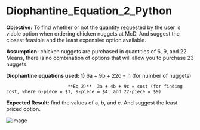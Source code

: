 # Diophantine_Equation_2_Python
**Objective:** To find whether or not the quantity requested by the user is viable option when ordering chicken nuggets at McD. And suggest the closest feasible and the least expensive option available.

**Assumption:** chicken nuggets are purchased in quantities of 6, 9, and 22. Means, there is no combination of options that will allow you to purchase 23 nuggets.

**Diophantine equations used: 1)**  6a + 9b + 22c = n (for number of nuggets)

                           **Eq 2)**  3a + 4b + 9c = cost (for finding cost, where 6-piece = $3, 9-piece = $4, and 22-piece = $9)

**Expected Result:** find the values of a, b, and c. And suggest the least priced option.


![image](https://github.com/user-attachments/assets/c7cf1540-1973-4e6f-bc0b-79acbe8e70df)
